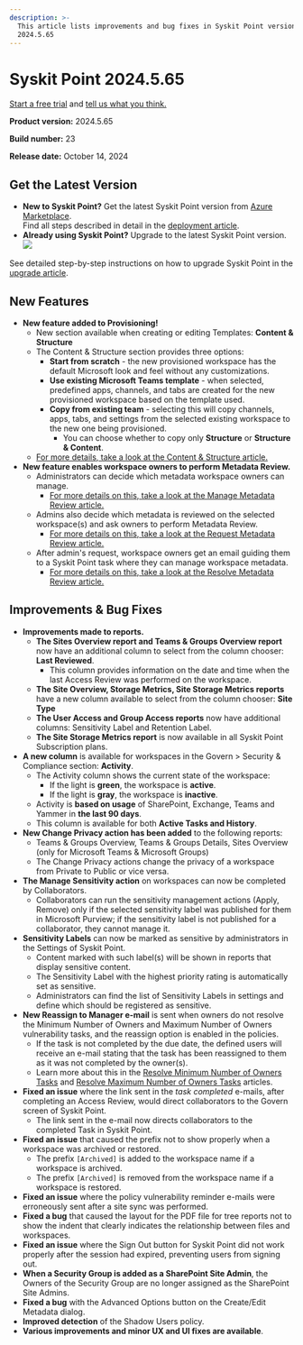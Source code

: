 ```yaml
---
description: >-
  This article lists improvements and bug fixes in Syskit Point version
  2024.5.65
---
```


# Syskit Point 2024.5.65

[Start a free trial](https://www.syskit.com/products/point/free-trial/) and [tell us what you think.](https://www.syskit.com/company/contact-us/)

**Product version:** 2024.5.65

**Build number:** 23

**Release date:** October 14, 2024

## Get the Latest Version

* **New to Syskit Point?** Get the latest Syskit Point version from [Azure Marketplace](https://azuremarketplace.microsoft.com/en-us/marketplace/apps/syskitltd.syskit_point).\
  Find all steps described in detail in the [deployment article](../../../set-up-point-data-center/deployment/deploy-syskit-point.md).
* **Already using Syskit Point?** Upgrade to the latest Syskit Point version.\
  [![](https://aka.ms/deploytoazurebutton)](https://portal.azure.com/#create/Microsoft.Template/uri/https%3A%2F%2Fsyskitassetsstorage.blob.core.windows.net%2Fpoint%2FARMTemplates%2FPointUpdateDeploy%2FPointUpdateTemplate.json)

See detailed step-by-step instructions on how to upgrade Syskit Point in the [upgrade article](../../../set-up-point-data-center/deployment/upgrade-syskit-point.md).

## New Features

* **New feature added to Provisioning!**
  * New section available when creating or editing Templates: **Content & Structure**
  * The Content & Structure section provides three options:
    * **Start from scratch** - the new provisioned workspace has the default Microsoft look and feel without any customizations.
    * **Use existing Microsoft Teams template** - when selected, predefined apps, channels, and tabs are created for the new provisioned workspace based on the template used.
    * **Copy from existing team** - selecting this will copy channels, apps, tabs, and settings from the selected existing workspace to the new one being provisioned.
      * You can choose whether to copy only **Structure** or **Structure & Content**.
  * [For more details, take a look at the Content & Structure article.](../../../governance-and-automation/provisioning/content-and-structure.md)
* **New feature enables workspace owners to perform Metadata Review.**
  * Administrators can decide which metadata workspace owners can manage.
    * [For more details on this, take a look at the Manage Metadata Review article.](../../../governance-and-automation/metadata/manage-custom-metadata.md)
  * Admins also decide which metadata is reviewed on the selected workspace(s) and ask owners to perform Metadata Review.
    * [For more details on this, take a look at the Request Metadata Review article.](../../../governance-and-automation/metadata/request-metadata-review.md)
  * After admin's request, workspace owners get an email guiding them to a Syskit Point task where they can manage workspace metadata.
    * [For more details on this, take a look at the Resolve Metadata Review article.](../../../point-collaborators/resolve-governance-tasks/metadata-review.md)

## Improvements & Bug Fixes

* **Improvements made to reports.**
  * **The Sites Overview report and Teams & Groups Overview report** now have an additional column to select from the column chooser: **Last Reviewed**. &#x20;
    * This column provides information on the date and time when the last Access Review was performed on the workspace.
  * **The Site Overview, Storage Metrics, Site Storage Metrics reports** have a new column available to select from the column chooser: **Site Type**
  * **The User Access and Group Access reports** now have additional columns: Sensitivity Label and Retention Label.
  * **The Site Storage Metrics report** is now available in all Syskit Point Subscription plans.
* **A new column** is available for workspaces in the Govern > Security & Compliance section: **Activity**.
  * The Activity column shows the current state of the workspace:
    * If the light is **green**, the workspace is **active**.
    * If the light is **gray**, the workspace is **inactive**.
  * Activity is **based on usage** of SharePoint, Exchange, Teams and Yammer in **the last 90 days**.
  * This column is available for both **Active Tasks and History**.
* **New Change Privacy action has been added** to the following reports:
  * Teams & Groups Overview, Teams & Groups Details, Sites Overview (only for Microsoft Teams & Microsoft Groups)
  * The Change Privacy actions change the privacy of a workspace from Private to Public or vice versa.
* **The Manage Sensitivity action** on workspaces can now be completed by Collaborators.
  * Collaborators can run the sensitivity management actions (Apply, Remove) only if the selected sensitivity label was published for them in Microsoft Purview; if the sensitivity label is not published for a collaborator, they cannot manage it.
* **Sensitivity Labels** can now be marked as sensitive by administrators in the Settings of Syskit Point.
  * Content marked with such label(s) will be shown in reports that display sensitive content.
  * The Sensitivity Label with the highest priority rating is automatically set as sensitive.
  * Administrators can find the list of Sensitivity Labels in settings and define which should be registered as sensitive.
* **New Reassign to Manager e-mail** is sent when owners do not resolve the Minimum Number of Owners and Maximum Number of Owners vulnerability tasks, and the reassign option is enabled in the policies.
  * If the task is not completed by the due date, the defined users will receive an e-mail stating that the task has been reassigned to them as it was not completed by the owner(s).
  * Learn more about this in the [Resolve Minimum Number of Owners Tasks](../../../point-collaborators/resolve-governance-tasks/minimum-number-of-owners.md) and [Resolve Maximum Number of Owners Tasks](../../../point-collaborators/resolve-governance-tasks/maximum-number-of-owners.md) articles.
* **Fixed an issue** where the link sent in the _task completed_ e-mails, after completing an Access Review, would direct collaborators to the Govern screen of Syskit Point.
  * The link sent in the e-mail now directs collaborators to the completed Task in Syskit Point.
* **Fixed an issue** that caused the prefix not to show properly when a workspace was archived or restored.
  * The prefix `[Archived]` is added to the workspace name if a workspace is archived.
  * The prefix `[Archived]` is removed from the workspace name if a workspace is restored. &#x20;
* **Fixed an issue** where the policy vulnerability reminder e-mails were erroneously sent after a site sync was performed.
* **Fixed a bug** that caused the layout for the PDF file for tree reports not to show the indent that clearly indicates the relationship between files and workspaces.
* **Fixed an issue** where the Sign Out button for Syskit Point did not work properly after the session had expired, preventing users from signing out.
* **When a Security Group is added as a SharePoint Site Admin**, the Owners of the Security Group are no longer assigned as the SharePoint Site Admins. &#x20;
* **Fixed a bug** with the Advanced Options button on the Create/Edit Metadata dialog.
* **Improved detection** of the Shadow Users policy.
* **Various improvements and minor UX and UI fixes are available**.
